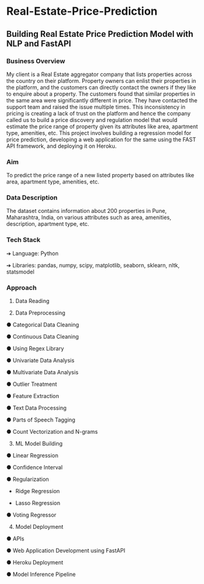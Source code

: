 # Real-Estate-Price-Prediction
## Building Real Estate Price Prediction Model with NLP and FastAPI

### Business Overview
My client is a Real Estate aggregator company that lists properties across the country on their platform. Property owners can enlist their properties in the platform, and the customers can directly contact the owners if they like to enquire about a property.
The customers found that similar properties in the same area were significantly different in price. They have contacted the support team and raised the issue multiple times. This inconsistency in pricing is creating a lack of trust on the platform and hence the company called us to build a price discovery and regulation model that would estimate the price range of property given its attributes like area, apartment type, amenities, etc. This project involves building a regression model for price prediction, developing a web application for the same using the FAST API framework, and deploying it on Heroku.
### Aim
To predict the price range of a new listed property based on attributes like area, apartment type, amenities, etc.
### Data Description
The dataset contains information about 200 properties in Pune, Maharashtra, India, on various attributes such as area, amenities, description, apartment type, etc.
### Tech Stack
➔ Language: Python

➔ Libraries: pandas, numpy, scipy, matplotlib, seaborn, sklearn, nltk, statsmodel
### Approach
1. Data Reading
   
2. Data Preprocessing
   
● Categorical Data Cleaning

● Continuous Data Cleaning

● Using Regex Library

● Univariate Data Analysis

● Multivariate Data Analysis

● Outlier Treatment

● Feature Extraction

● Text Data Processing

● Parts of Speech Tagging

● Count Vectorization and N-grams

3. ML Model Building
   
● Linear Regression

● Confidence Interval

● Regularization

-  Ridge Regression
  
- Lasso Regression

● Voting Regressor

4. Model Deployment
   
● APIs

● Web Application Development using FastAPI

● Heroku Deployment

● Model Inference Pipeline


